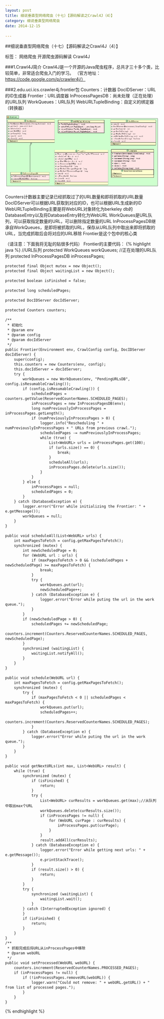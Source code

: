 ```yaml
---
layout: post
title: 细说垂直型网络爬虫（十七）【源码解读之Crawl4J（4）】
category: 细说垂直型网络爬虫
date: 2014-12-15

---
```


##细说垂直型网络爬虫（十七）【源码解读之Crawl4J（4）】

标签： 网络爬虫 开源爬虫源码解读 Crawl4J

###1.Crawl4J简介
Crawl4J是一个开源的Java爬虫程序，总共才三十多个类，比较简单，非常适合爬虫入门的学习。
（官方地址：https://code.google.com/p/crawler4j/）

<!-- more -->

###2.edu.uci.ics.crawler4j.frontier包
Counters：计数器
DocIDServer：URL的ID生成器
Frontier：URL调度器
InProcessPagesDB：尚未处理（正在处理）的URL队列
WorkQueues：URL队列
WebURLTupleBinding：自定义的绑定器（转换器）

![开源爬虫Crawl4J的frontier包](/res/img/blogimg/2014121104-frontier.png)

Counters计数器主要记录已经抓取过了的URL数量和即将抓取的URL数量
DocIDServer可以根据URL获取到对应的ID，也可以根据URL生成新的ID
WebURLTupleBinding主要是将WebURL对象转化为berkeley db的DatabaseEntry以及将DatabaseEntry转化为WebURL
WorkQueues是URL队列，可以获取指定数量的URL，可以删除指定数量的URL
InProcessPagesDB继承自WorkQueues，是即将被抓取的URL，保存从URL队列中取出来即将抓取的URL，当完成抓取后会将对应的URL移除
Frontier是这个包中的核心类

（请注意：下面我将无耻的贴很多代码）
Frontier的主要代码：
{% highlight java %}
	//URL队列
	protected WorkQueues workQueues;
	//正在处理的URL队列
	protected InProcessPagesDB inProcessPages;

	protected final Object mutex = new Object();
	protected final Object waitingList = new Object();

	protected boolean isFinished = false;

	protected long scheduledPages;

	protected DocIDServer docIdServer;

	protected Counters counters;

	/**
	 * 初始化
	 * @param env
	 * @param config
	 * @param docIdServer
	 */
	public Frontier(Environment env, CrawlConfig config, DocIDServer docIdServer) {
		super(config);
		this.counters = new Counters(env, config);
		this.docIdServer = docIdServer;
		try {
			workQueues = new WorkQueues(env, "PendingURLsDB", config.isResumableCrawling());
			if (config.isResumableCrawling()) {
				scheduledPages = counters.getValue(ReservedCounterNames.SCHEDULED_PAGES);
				inProcessPages = new InProcessPagesDB(env);
				long numPreviouslyInProcessPages = inProcessPages.getLength();
				if (numPreviouslyInProcessPages > 0) {
					logger.info("Rescheduling " + numPreviouslyInProcessPages + " URLs from previous crawl.");
					scheduledPages -= numPreviouslyInProcessPages;
					while (true) {
						List<WebURL> urls = inProcessPages.get(100);
						if (urls.size() == 0) {
                            break;
                        }
						scheduleAll(urls);
						inProcessPages.delete(urls.size());
					}
				}
			} else {
				inProcessPages = null;
				scheduledPages = 0;
			}
		} catch (DatabaseException e) {
			logger.error("Error while initializing the Frontier: " + e.getMessage());
			workQueues = null;
		}
	}

	public void scheduleAll(List<WebURL> urls) {
		int maxPagesToFetch = config.getMaxPagesToFetch();
		synchronized (mutex) {
			int newScheduledPage = 0;
			for (WebURL url : urls) {
				if (maxPagesToFetch > 0 && (scheduledPages + newScheduledPage) >= maxPagesToFetch) {
					break;
				}
				try {
					workQueues.put(url);
					newScheduledPage++;
				} catch (DatabaseException e) {
					logger.error("Error while puting the url in the work queue.");
				}
			}
			if (newScheduledPage > 0) {
				scheduledPages += newScheduledPage;
				counters.increment(Counters.ReservedCounterNames.SCHEDULED_PAGES, newScheduledPage);
			}
			synchronized (waitingList) {
				waitingList.notifyAll();
			}
		}
	}

	public void schedule(WebURL url) {
		int maxPagesToFetch = config.getMaxPagesToFetch();
		synchronized (mutex) {
			try {
				if (maxPagesToFetch < 0 || scheduledPages < maxPagesToFetch) {
					workQueues.put(url);
					scheduledPages++;
					counters.increment(Counters.ReservedCounterNames.SCHEDULED_PAGES);
				}
			} catch (DatabaseException e) {
				logger.error("Error while puting the url in the work queue.");
			}
		}
	}

	public void getNextURLs(int max, List<WebURL> result) {
		while (true) {
			synchronized (mutex) {
				if (isFinished) {
					return;
				}
				try {
					List<WebURL> curResults = workQueues.get(max);//从队列中取出max个URL
					workQueues.delete(curResults.size());
					if (inProcessPages != null) {
						for (WebURL curPage : curResults) {
							inProcessPages.put(curPage);
						}
					}
					result.addAll(curResults);
				} catch (DatabaseException e) {
					logger.error("Error while getting next urls: " + e.getMessage());
					e.printStackTrace();
				}
				if (result.size() > 0) {
					return;
				}
			}
			try {
				synchronized (waitingList) {
					waitingList.wait();
				}
			} catch (InterruptedException ignored) {
			}
			if (isFinished) {
				return;
			}
		}
	}
	/**
	 * 抓取完成后将URL从inProcessPages中移除
	 * @param webURL
	 */
	public void setProcessed(WebURL webURL) {
		counters.increment(ReservedCounterNames.PROCESSED_PAGES);
		if (inProcessPages != null) {
			if (!inProcessPages.removeURL(webURL)) {
				logger.warn("Could not remove: " + webURL.getURL() + " from list of processed pages.");
			}
		}
	}
{% endhighlight %}



